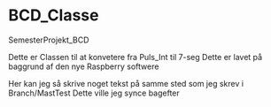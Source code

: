 # BCD_Classe
SemesterProjekt_BCD

Dette er Classen til at konvetere fra Puls_Int til 7-seg
Dette er lavet på baggrund af den nye Raspberry softwere



Her kan jeg så skrive noget tekst på samme sted som jeg skrev i Branch/MastTest
Dette ville jeg synce bagefter

